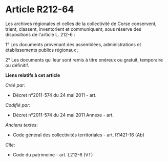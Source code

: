 # Article R212-64

Les archives régionales et celles de la collectivité de Corse conservent, trient, classent, inventorient et communiquent,
sous réserve des dispositions de l'article L. 212-6 :

1° Les documents provenant des assemblées, administrations et établissements publics régionaux ;

2° Les documents qui leur sont remis à titre onéreux ou gratuit, temporaire ou définitif.

**Liens relatifs à cet article**

_Créé par_:

  - Décret n°2011-574 du 24 mai 2011  - art.

_Codifié par_:

  - Décret n°2011-574 du 24 mai 2011 Annexe - art.

_Anciens textes_:

  - Code général des collectivités territoriales - art. R1421-16 (Ab)

_Cite_:

  - Code du patrimoine - art. L212-6 (VT)
